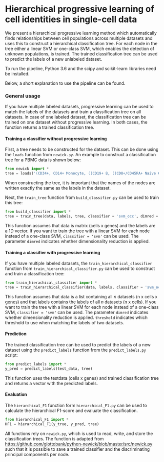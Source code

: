 # Hierarchical progressive learning of cell identities in single-cell data

We present a hierarchical progressive learning method which automatically finds relationships between cell populations across multiple datasets and uses this to construct a hierarchical classification tree. For each node in the tree either a linear SVM or one-class SVM, which enables the detection of unknown populations, is trained. The trained classification tree can be used to predict the labels of a new unlabeled dataset. 

To run the pipeline, Python 3.6 and the scipy and scikit-learn libraries need be installed.

Below, a short explanation to use the pipeline can be found. 

### General usage
If you have multiple labeled datasets, progressive learning can be used to match the labels of the datasets and train a classification tree on all datasets. In case of one labeled dataset, the classification tree can be trained on one dataset without progressive learning. In both cases, the function returns a trained classification tree. 

#### Training a classifier without progressive learning
First, a tree needs to be constructed for the dataset. This can be done using the ```loads``` function from ```newick.py```. An example to construct a classification tree for a PBMC data is shown below:

```Python
from newick import *
tree = loads('(CD34+, CD14+ Monocyte, ((CD19+ B, ((CD8+/CD45RA+ Naive Cytotoxic)CD8+ Cytotoxic T, (CD4+/CD25 T Reg, CD4+/CD45RA+/CD25- Naive T, CD4+/CD45RO+ Memory)CD4+ T Helper2)T cells)small lymphocytes, CD56+ NK)lymphocytes)root')
```
When constructing the tree, it is important that the names of the nodes are written exactly the same as the labels in the dataset.

Next, the ```train_tree``` function from ```build_classifier.py``` can be used to train this tree:

```Python
from build_classifier import *
tree = train_tree(data, labels, tree, classifier = 'svm_occ', dimred = True)
```
This function assumes that data is matrix (cells x genes) and the labels are a 1D vector. If you want to train the tree with a linear SVM for each node instead of a one-class SVM, ```classifier = 'svm'``` can be used. The parameter ```dimred``` indicates whether dimensionality reduction is applied.

#### Training a classifier with progressive learning
If you have multiple labeled datasets, the ```train_hierarchical_classifier``` function from ```train_hierarchical_classifier.py``` can be used to construct and train a classification tree:

```Python
from train_hierachical_classifier import *
tree = train_hierarchical_classifier(data, labels, classifier = 'svm_occ', dimred = True, threshold = 0.25)
```

This function assumes that data is a list containing all *n* datasets (n x cells x genes) and that labels contains the labels of all *n* datasets (n x cells). If you want to train the tree with a linear SVM for each node instead of a one-class SVM, ```classifier = 'svm'``` can be used. The parameter ```dimred``` indicates whether dimensionality reduction is applied. ```threshold``` indicates which threshold to use when matching the labels of two datasets.


#### Prediction
The trained classification tree can be used to predict the labels of a new dataset using the ```predict_labels``` function from the ```predict_labels.py``` script:

```Python
from predict_labels import *
y_pred = predict_labels(test_data, tree)
```

This function uses the testdata (cells x genes) and trained classification tree and returns a vector with the predicted labels. 

#### Evaluation
The ```hierarchical_F1``` function form ```hierarchical_F1.py``` can be used to calculate the hierarchical F1-score and evaluate the classification. 

```Python
from hierarchical_F1 import *
HF1 = hierarchical_F1(y_true, y_pred, tree)
```

All functions rely on ```newick.py```, which is used to read, write, and store the classification trees. The function is adapted from https://github.com/glottobank/python-newick/blob/master/src/newick.py such that it is possible to save a trained classifier and the discriminating principal components per node. 

